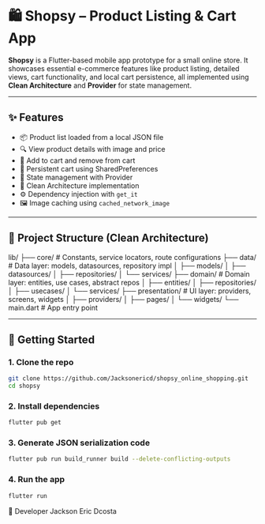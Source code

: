 # 🛍️ Shopsy – Product Listing & Cart App

**Shopsy** is a Flutter-based mobile app prototype for a small online store. It showcases essential e-commerce features like product listing, detailed views, cart functionality, and local cart persistence, all implemented using **Clean Architecture** and **Provider** for state management.

---

## ✨ Features

- 📦 Product list loaded from a local JSON file
- 🔍 View product details with image and price
- 🛒 Add to cart and remove from cart
- 💾 Persistent cart using SharedPreferences
- 🧠 State management with Provider
- 🧱 Clean Architecture implementation
- ⚙️ Dependency injection with `get_it`
- 🖼️ Image caching using `cached_network_image`

---

## 📁 Project Structure (Clean Architecture)
lib/
├── core/ # Constants, service locators, route configurations
├── data/ # Data layer: models, datasources, repository impl
│ ├── models/
│ ├── datasources/
│ ├── repositories/
│ └── services/
├── domain/ # Domain layer: entities, use cases, abstract repos
│ ├── entities/
│ ├── repositories/
│ ├── usecases/
│ └── services/
├── presentation/ # UI layer: providers, screens, widgets
│ ├── providers/
│ ├── pages/
│ └── widgets/
└── main.dart # App entry point


---

## 🔧 Getting Started

### 1. Clone the repo
```bash
git clone https://github.com/Jacksonericd/shopsy_online_shopping.git
cd shopsy
```

### 2. Install dependencies
```bash
flutter pub get
```

### 3. Generate JSON serialization code
```bash
flutter pub run build_runner build --delete-conflicting-outputs
```

### 4. Run the app
```bash
flutter run
```

👤 Developer
Jackson Eric Dcosta